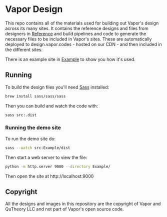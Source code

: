 # Vapor Design

This repo contains all of the materials used for building out Vapor's design across its many sites. It contains the reference designs and files from designers in [Reference](/Reference/) and build pipelines and code to generate the necessary files to be included in Vapor's sites. These are automatically deployed to design.vapor.codes - hosted on our CDN - and then included in the different sites.

There is an example site in [Example](/Example/) to show you how it's used.

## Running

To build the design files you'll need [Sass](https://sass-lang.com/) installed:

```bash
brew install sass/sass/sass
```

Then you can build and watch the code with:

```bash
sass src:.dist
```

### Running the demo site

To run the demo site do:

```bash
sass --watch src:Example/dist
```

Then start a web server to view the file:

```bash
python -m http.server 9000 --directory Example/
```

Then open the site at http://localhost:9000

## Copyright

All the designs and images in this repository are the copyright of Vapor and QuTheory LLC and not part of Vapor's open source code.